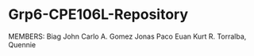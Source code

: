 # Grp6-CPE106L-Repository

MEMBERS:
Biag John Carlo A.
Gomez Jonas
Paco Euan Kurt R.
Torralba, Quennie
